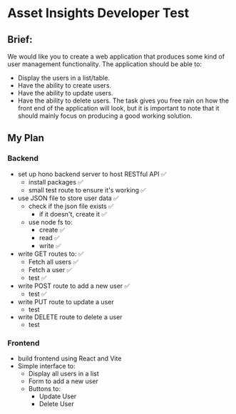 # Asset Insights Developer Test

## Brief:

We would like you to create a web application that produces some kind of user management functionality. The application should be able to:

- Display the users in a list/table.
- Have the ability to create users.
- Have the ability to update users.
- Have the ability to delete users. The task gives you free rain on how the front end of the application will look, but it is important to note that it should mainly focus on producing a good working solution.

## My Plan

### Backend

- set up hono backend server to host RESTful API ✅
  - install packages ✅
  - small test route to ensure it's working ✅
- use JSON file to store user data ✅
  - check if the json file exists ✅
    - if it doesn't, create it ✅
  - use node fs to:
    - create ✅
    - read ✅
    - write ✅
- write GET routes to: ✅
  - Fetch all users ✅
  - Fetch a user ✅
  - test ✅
- write POST route to add a new user ✅
  - test ✅
- write PUT route to update a user
  - test
- write DELETE route to delete a user
  - test

### Frontend

- build frontend using React and Vite
- Simple interface to:
  - Display all users in a list
  - Form to add a new user
  - Buttons to:
    - Update User
    - Delete User
